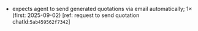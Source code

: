 - expects agent to send generated quotations via email automatically; 1× (first: 2025-09-02) [ref: request to send quotation chatId:`5ab459562f7342`]